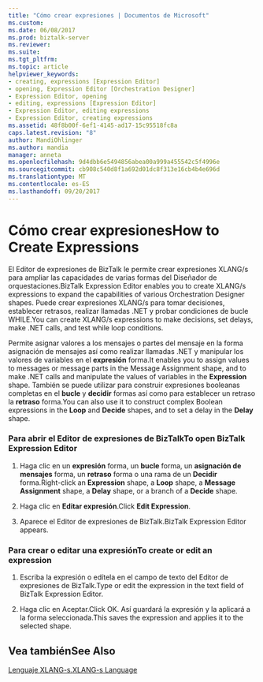 ```yaml
---
title: "Cómo crear expresiones | Documentos de Microsoft"
ms.custom: 
ms.date: 06/08/2017
ms.prod: biztalk-server
ms.reviewer: 
ms.suite: 
ms.tgt_pltfrm: 
ms.topic: article
helpviewer_keywords:
- creating, expressions [Expression Editor]
- opening, Expression Editor [Orchestration Designer]
- Expression Editor, opening
- editing, expressions [Expression Editor]
- Expression Editor, editing expressions
- Expression Editor, creating expressions
ms.assetid: 48f8b00f-6ef1-4145-ad17-15c95518fc8a
caps.latest.revision: "8"
author: MandiOhlinger
ms.author: mandia
manager: anneta
ms.openlocfilehash: 9d4dbb6e5494856abea00a999a455542c5f4996e
ms.sourcegitcommit: cb908c540d8f1a692d01dc8f313e16cb4b4e696d
ms.translationtype: MT
ms.contentlocale: es-ES
ms.lasthandoff: 09/20/2017
---
```

# <a name="how-to-create-expressions"></a><span data-ttu-id="f2251-102">Cómo crear expresiones</span><span class="sxs-lookup"><span data-stu-id="f2251-102">How to Create Expressions</span></span>
<span data-ttu-id="f2251-103">El Editor de expresiones de BizTalk le permite crear expresiones XLANG/s para ampliar las capacidades de varias formas del Diseñador de orquestaciones.</span><span class="sxs-lookup"><span data-stu-id="f2251-103">BizTalk Expression Editor enables you to create XLANG/s expressions to expand the capabilities of various Orchestration Designer shapes.</span></span> <span data-ttu-id="f2251-104">Puede crear expresiones XLANG/s para tomar decisiones, establecer retrasos, realizar llamadas .NET y probar condiciones de bucle WHILE.</span><span class="sxs-lookup"><span data-stu-id="f2251-104">You can create XLANG/s expressions to make decisions, set delays, make .NET calls, and test while loop conditions.</span></span>  
  
 <span data-ttu-id="f2251-105">Permite asignar valores a los mensajes o partes del mensaje en la forma asignación de mensajes así como realizar llamadas .NET y manipular los valores de variables en el **expresión** forma.</span><span class="sxs-lookup"><span data-stu-id="f2251-105">It enables you to assign values to messages or message parts in the Message Assignment shape, and to make .NET calls and manipulate the values of variables in the **Expression** shape.</span></span> <span data-ttu-id="f2251-106">También se puede utilizar para construir expresiones booleanas completas en el **bucle** y **decidir** formas así como para establecer un retraso la **retraso** forma.</span><span class="sxs-lookup"><span data-stu-id="f2251-106">You can also use it to construct complex Boolean expressions in the **Loop** and **Decide** shapes, and to set a delay in the **Delay** shape.</span></span>  
  
### <a name="to-open-biztalk-expression-editor"></a><span data-ttu-id="f2251-107">Para abrir el Editor de expresiones de BizTalk</span><span class="sxs-lookup"><span data-stu-id="f2251-107">To open BizTalk Expression Editor</span></span>  
  
1.  <span data-ttu-id="f2251-108">Haga clic en un **expresión** forma, un **bucle** forma, un **asignación de mensajes** forma, un **retraso** forma o una rama de un **Decidir** forma.</span><span class="sxs-lookup"><span data-stu-id="f2251-108">Right-click an **Expression** shape, a **Loop** shape, a **Message Assignment** shape, a **Delay** shape, or a branch of a **Decide** shape.</span></span>  
  
2.  <span data-ttu-id="f2251-109">Haga clic en **Editar expresión**.</span><span class="sxs-lookup"><span data-stu-id="f2251-109">Click **Edit Expression**.</span></span>  
  
3.  <span data-ttu-id="f2251-110">Aparece el Editor de expresiones de BizTalk.</span><span class="sxs-lookup"><span data-stu-id="f2251-110">BizTalk Expression Editor appears.</span></span>  
  
### <a name="to-create-or-edit-an-expression"></a><span data-ttu-id="f2251-111">Para crear o editar una expresión</span><span class="sxs-lookup"><span data-stu-id="f2251-111">To create or edit an expression</span></span>  
  
1.  <span data-ttu-id="f2251-112">Escriba la expresión o edítela en el campo de texto del Editor de expresiones de BizTalk.</span><span class="sxs-lookup"><span data-stu-id="f2251-112">Type or edit the expression in the text field of BizTalk Expression Editor.</span></span>  
  
2.  <span data-ttu-id="f2251-113">Haga clic en Aceptar.</span><span class="sxs-lookup"><span data-stu-id="f2251-113">Click OK.</span></span> <span data-ttu-id="f2251-114">Así guardará la expresión y la aplicará a la forma seleccionada.</span><span class="sxs-lookup"><span data-stu-id="f2251-114">This saves the expression and applies it to the selected shape.</span></span>  
  
## <a name="see-also"></a><span data-ttu-id="f2251-115">Vea también</span><span class="sxs-lookup"><span data-stu-id="f2251-115">See Also</span></span>  
 [<span data-ttu-id="f2251-116">Lenguaje XLANG-s.</span><span class="sxs-lookup"><span data-stu-id="f2251-116">XLANG-s Language</span></span>](../core/xlang-s-language.md)